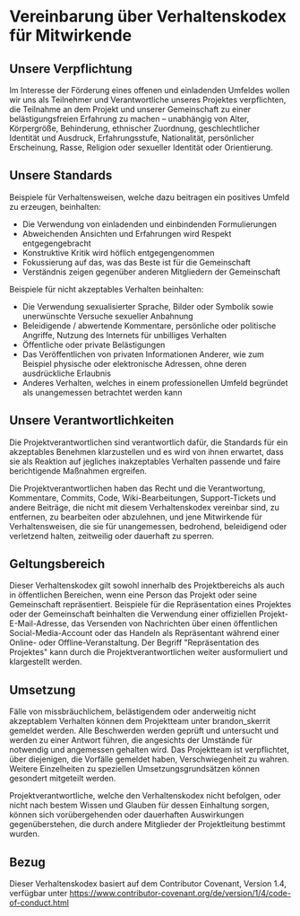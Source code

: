 # Vereinbarung über Verhaltenskodex für Mitwirkende

## Unsere Verpflichtung

Im Interesse der Förderung eines offenen und einladenden Umfeldes wollen wir uns als Teilnehmer und Verantwortliche unseres Projektes verpflichten, die Teilnahme an dem Projekt und unserer Gemeinschaft zu einer belästigungsfreien Erfahrung zu machen – unabhängig von Alter, Körpergröße, Behinderung, ethnischer Zuordnung, geschlechtlicher Identität und Ausdruck, Erfahrungsstufe, Nationalität, persönlicher Erscheinung, Rasse, Religion oder sexueller Identität oder Orientierung.

## Unsere Standards

Beispiele für Verhaltensweisen, welche dazu beitragen ein positives Umfeld zu erzeugen, beinhalten:

* Die Verwendung von einladenden und einbindenden Formulierungen
* Abweichenden Ansichten und Erfahrungen wird Respekt entgegengebracht
* Konstruktive Kritik wird höflich entgegengenommen
* Fokussierung auf das, was das Beste ist für die Gemeinschaft
* Verständnis zeigen gegenüber anderen Mitgliedern der Gemeinschaft

Beispiele für nicht akzeptables Verhalten beinhalten:

* Die Verwendung sexualisierter Sprache, Bilder oder Symbolik sowie unerwünschte Versuche sexueller Anbahnung
* Beleidigende / abwertende Kommentare, persönliche oder politische Angriffe, Nutzung des Internets für unbilliges Verhalten
* Öffentliche oder private Belästigungen
* Das Veröffentlichen von privaten Informationen Anderer, wie zum Beispiel physische oder elektronische Adressen, ohne deren ausdrückliche Erlaubnis
* Anderes Verhalten, welches in einem professionellen Umfeld begründet als unangemessen betrachtet werden kann 

## Unsere Verantwortlichkeiten

Die Projektverantwortlichen sind verantwortlich dafür, die Standards für ein akzeptables Benehmen klarzustellen und es wird von ihnen erwartet, dass sie als Reaktion auf jegliches inakzeptables Verhalten passende und faire berichtigende Maßnahmen ergreifen.

Die Projektverantwortlichen haben das Recht und die Verantwortung, Kommentare, Commits, Code, Wiki-Bearbeitungen, Support-Tickets und andere Beiträge, die nicht mit diesem Verhaltenskodex vereinbar sind, zu entfernen, zu bearbeiten oder abzulehnen, und jene Mitwirkende für Verhaltensweisen, die sie für unangemessen, bedrohend, beleidigend oder verletzend halten, zeitweilig oder dauerhaft zu sperren.

## Geltungsbereich

Dieser Verhaltenskodex gilt sowohl innerhalb des Projektbereichs als auch in öffentlichen Bereichen, wenn eine Person das Projekt oder seine Gemeinschaft repräsentiert. Beispiele für die Repräsentation eines Projektes oder der Gemeinschaft beinhalten die Verwendung einer offiziellen Projekt-E-Mail-Adresse, das Versenden von Nachrichten über einen öffentlichen Social-Media-Account oder das Handeln als Repräsentant während einer Online- oder Offline-Veranstaltung. Der Begriff "Repräsentation des Projektes" kann durch die Projektverantwortlichen weiter ausformuliert und klargestellt werden.

## Umsetzung

Fälle von missbräuchlichem, belästigendem oder anderweitig nicht akzeptablem Verhalten können dem Projektteam unter brandon_skerrit gemeldet werden. Alle Beschwerden werden geprüft und untersucht und werden zu einer Antwort führen, die angesichts der Umstände für notwendig und angemessen gehalten wird. Das Projektteam ist verpflichtet, über diejenigen, die Vorfälle gemeldet haben, Verschwiegenheit zu wahren. Weitere Einzelheiten zu speziellen Umsetzungsgrundsätzen können gesondert mitgeteilt werden.

Projektverantwortliche, welche den Verhaltenskodex nicht befolgen, oder nicht nach bestem Wissen und Glauben für dessen Einhaltung sorgen, können sich vorübergehenden oder dauerhaften Auswirkungen gegenüberstehen, die durch andere Mitglieder der Projektleitung bestimmt wurden.

## Bezug

Dieser Verhaltenskodex basiert auf dem Contributor Covenant, Version 1.4, verfügbar unter https://www.contributor-covenant.org/de/version/1/4/code-of-conduct.html